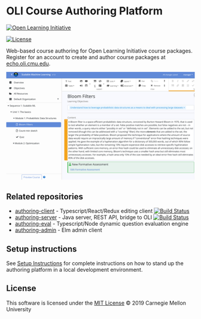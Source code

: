 
# OLI Course Authoring Platform

[![Open Learning Initiative](https://oli.cmu.edu/wp-content/uploads/2018/10/oli-logo-78px-high-1.svg)](http://oli.cmu.edu/)

[![License](https://img.shields.io/badge/license-MIT-green.svg)](https://github.com/Simon-Initiative/authoring-dev/blob/master/LICENSE)

Web-based course authoring for Open Learning Initiative course packages. 
Register for an account to create and author course packages at [echo.oli.cmu.edu](https://echo.oli.cmu.edu).


![screen shot](docs/screenshot.png "Screen shot")


## Related repositories
* [authoring-client](https://github.com/Simon-Initiative/authoring-client) - Typescript/React/Redux editing client [![Build Status](https://dalaran.oli.cmu.edu/jenkins/buildStatus/icon?job=authoring-client)](https://dalaran.oli.cmu.edu/jenkins/job/authoring-client/)
* [authoring-server](https://github.com/Simon-Initiative/authoring-server) - Java server, REST API, bridge to OLI [![Build Status](https://dalaran.oli.cmu.edu/jenkins/buildStatus/icon?job=authoring-server)](https://dalaran.oli.cmu.edu/jenkins/job/authoring-server/)
* [authoring-eval](https://github.com/Simon-Initiative/authoring-eval) - Typescript/Node dynamic question evaluation engine
* [authoring-admin](https://github.com/Simon-Initiative/authoring-admin) - Elm admin client

## Setup instructions

See [Setup Instructions](docs/setup.md) for complete instructions on how to stand up the authoring
platform in a local development environment.


## License
This software is licensed under the [MIT License](./LICENSE) © 2019 Carnegie Mellon University
